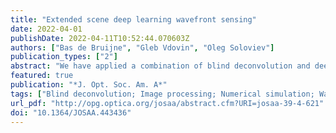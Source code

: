 ```yaml
---
title: "Extended scene deep learning wavefront sensing"
date: 2022-04-01
publishDate: 2022-04-11T10:52:44.070603Z
authors: ["Bas de Bruijne", "Gleb Vdovin", "Oleg Soloviev"]
publication_types: ["2"]
abstract: "We have applied a combination of blind deconvolution and deep learning to the processing of Shack--Hartmann images. By using the intensity information contained in spot positions, and the fine structure of the separate images created by the lenslets, we have increased the sensitivity and resolution of the sensor over the limit defined by standard processing of spot displacements only. We also have demonstrated the applicability of the method to wavefront sensing using extended objects as a reference."
featured: true
publication: "*J. Opt. Soc. Am. A*"
tags: ["Blind deconvolution; Image processing; Numerical simulation; Wavefront sensing; Wavefront aberrations; Zernike polynomials"]
url_pdf: "http://opg.optica.org/josaa/abstract.cfm?URI=josaa-39-4-621"
doi: "10.1364/JOSAA.443436"
---
```


